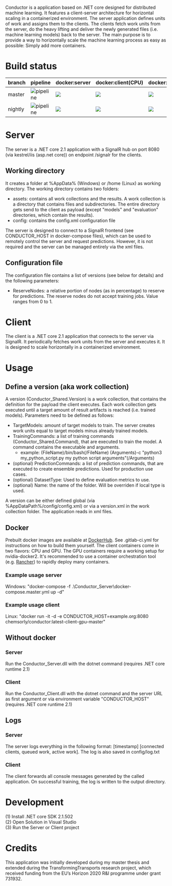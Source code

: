Conductor is a application based on .NET core designed for distributed machine learning. It features a client-server architecture for horizontal scaling in a containerized environment.
The server application defines units of work and assigns them to the clients. The clients fetch work units from the server, do the heavy lifting and deliver the newly generated files (i.e. machine learning models) back to the server. 
The main purpose is to provide a way to horizontally scale the machine learning process as easy as possible: Simply add more containers.

# Build status
| branch | pipeline | docker:server | docker:client(CPU) | docker:client(GPU) |
| ------ | -------- | ------------- | ------------------ | ------------------ |
| master | ![pipeline](https://git.chemsorly.com/Chemsorly/conductor/badges/master/build.svg) | [![](https://images.microbadger.com/badges/image/chemsorly/conductor:latest-server-master.svg)](https://microbadger.com/images/chemsorly/conductor:latest-server-master) | [![](https://images.microbadger.com/badges/image/chemsorly/conductor:latest-client-cpu-master.svg)](https://microbadger.com/images/chemsorly/conductor:latest-client-cpu-master) | [![](https://images.microbadger.com/badges/image/chemsorly/conductor:latest-client-gpu-master.svg)](https://microbadger.com/images/chemsorly/conductor:latest-client-gpu-master) | 
| nightly | ![pipeline](https://git.chemsorly.com/Chemsorly/conductor/badges/nightly/build.svg) | [![](https://images.microbadger.com/badges/image/chemsorly/conductor:latest-server-nightly.svg)](https://microbadger.com/images/chemsorly/conductor:latest-server-nightly) | [![](https://images.microbadger.com/badges/image/chemsorly/conductor:latest-client-cpu-nightly.svg)](https://microbadger.com/images/chemsorly/conductor:latest-client-cpu-nightly) | [![](https://images.microbadger.com/badges/image/chemsorly/conductor:latest-client-gpu-nightly.svg)](https://microbadger.com/images/chemsorly/conductor:latest-client-gpu-nightly) |

# Server
The server is a .NET core 2.1 application with a SignalR hub on port 8080 (via kestrel/iis (asp.net core)) on endpoint /signalr for the clients.
## Working directory
It creates a folder at %AppData% (Windows) or /home (Linux) as working directory.
The working directory contains two folders:
* assets: contains all work collections and the results. A work collection is a directory that contains files and subdirectories. The entire directory gets send to the client as payload (except "models" and "evaluation" directories, which contain the results).
* config: contains the config.xml configuration file

The server is designed to connect to a SignalR frontend (see CONDUCTOR_HOST in docker-compose files), which can be used to remotely control the server and request predictions. However, it is not required and the server can be managed entirely via the xml files.

## Configuration file
The configuration file contains a list of versions (see below for details) and the following parameters:
* ReserveNodes: a relative portion of nodes (as in percentage) to reserve for predictions. The reserve nodes do not accept training jobs. Value ranges from 0 to 1.

# Client
The client is a .NET core 2.1 application that connects to the server via SignalR. It periodically fetches work units from the server and executes it. It is designed to scale horizontally in a containerized environment.

# Usage
## Define a version (aka work collection)
A version (Conductor_Shared.Version) is a work collection, that contains the definition for the payload the client executes. Each work collection gets executed until a target amount of result artifacts is reached (i.e. trained models). Parameters need to be defined as follows:
* TargetModels: amount of target models to train. The server creates work units equal to target models minus already trained models.
* TrainingCommands: a list of training commands (Conductor_Shared.Command), that are executed to train the model. A command contains the executable and arguments.
  * example: (FileName)/bin/bash(/FileName) (Arguments)-c "python3 my_python_script.py my python script arguments"(/Arguments)
* (optional) PredictionCommands: a list of prediction commands, that are executed to create ensemble predictions. Used for production use cases.
* (optional) DatasetType: Used to define evaluation metrics to use.
* (optional) Name: the name of the folder. Will be overriden if local type is used.

A version can be either defined global (via %AppDataPath%/config/config.xml) or via a version.xml in the work collection folder. The application reads in xml files.
## Docker
Prebuilt docker images are available at [DockerHub](https://hub.docker.com/r/chemsorly/conductor/). See .gitlab-ci.yml for instructions on how to build them yourself.
The client containers come in two flavors: CPU and GPU. The GPU containers require a working setup for nvidia-docker2.
It's recommended to use a container orchestration tool (e.g. [Rancher](https://rancher.com/)) to rapidly deploy many containers.

### Example usage server 
Windows: "docker-compose -f .\\Conductor_Server\docker-compose.master.yml up -d"

### Example usage client
Linux: "docker run -it -d -e CONDUCTOR_HOST=example.org:8080 chemsorly/conductor:latest-client-gpu-master"

## Without docker
### Server 
Run the Conductor_Server.dll with the dotnet command (requires .NET core runtime 2.1)
### Client 
Run the Conductor_Client.dll with the dotnet command and the server URL as first argument or via environment variable "CONDUCTOR_HOST" (requires .NET core runtime 2.1)

## Logs
### Server
The server logs everything in the following format: [timestamp] [connected clients, queued work, active work]. The log is also saved in config/log.txt
### Client
The client forwards all console messages generated by the called application. On successful training, the log is written to the output directory.

# Development
(1) Install .NET core SDK 2.1.502  
(2) Open Solution in Visual Studio  
(3) Run the Server or Client project

# Credits
This application was initially developed during my master thesis and extended during the TransformingTransports research project, which received funding from the EU’s Horizon 2020 R&I programme under grant 731932.